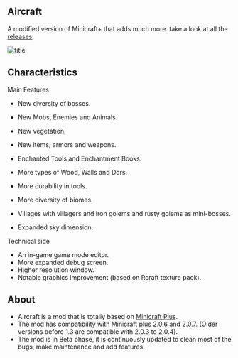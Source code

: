 ## Aircraft
A modified version of Minicraft+ that adds much more. take a look at all the [releases](https://github.com/TheBigEye/Aircraft-Mod/releases).

![title](https://user-images.githubusercontent.com/63316583/113479425-732f0080-9465-11eb-86d9-ffcf2c865f84.png)

## Characteristics

Main Features
- New diversity of bosses.
- New Mobs, Enemies and Animals.
- New vegetation.
- New items, armors and weapons.

- Enchanted Tools and Enchantment Books.
- More types of Wood, Walls and Dors.
- More durability in tools.
- More diversity of biomes.
- Villages with villagers and iron golems and rusty golems as mini-bosses.
- Expanded sky dimension.

Technical side
- An in-game game mode editor.
- More expanded debug screen.
- Higher resolution window.
- Notable graphics improvement (based on Rcraft texture pack).

## About
- Aircraft is a mod that is totally based on [Minicraft Plus](https://github.com/chrisj42/minicraft-plus-revived).
- The mod has compatibility with Minicraft plus 2.0.6 and 2.0.7. (Older versions before 1.3 are compatible with 2.0.3 to 2.0.4).
- The mod is in Beta phase, it is continuously updated to clean most of the bugs, make maintenance and add features.
